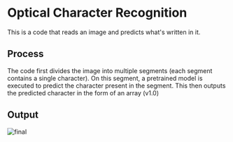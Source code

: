 # Optical Character Recognition
This is a code that reads an image and predicts what's written in it. 

## Process 
The code first divides the image into multiple segments (each segment contains a single character). On this segment, a pretrained model is executed to predict the character present in the segment. This then outputs the predicted character in the form of an array (v1.0)

## Output
![final](https://user-images.githubusercontent.com/36445600/59195677-31570b00-8baa-11e9-8936-7cdf81ec6ac1.png)
